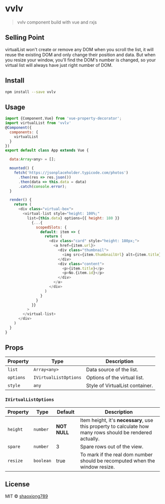 # vvlv

> vvlv component build with vue and rxjs

## Selling Point

virtualList won't create or remove any DOM when you scroll the list, it will reuse the existing DOM and only change their position and data. But when you resize your window, you'll find the DOM's number is changed, so your virtual list will always have just right number of DOM.

## Install

```bash
npm install --save vvlv
```

## Usage

```javascript
import {Component,Vue} from 'vue-property-decorator';
import virtualList from 'vvlv'
@Component({
  components: {
    virtualList
  }
})
export default class App extends Vue {

  data:Array<any> = [];

  mounted() {
    fetch('https://jsonplaceholder.typicode.com/photos')
      .then(res => res.json())
      .then(data => this.data = data)
      .catch(console.error);
  }

  render() {
    return (
      <div class="virtual-box">
        <virtual-list style="height: 100%;"
          list={this.data} options={{ height: 180 }}
            {...{
              scopedSlots: {
                default: item => {
                  return (
                    <div class="card" style="height: 180px;">
                      <a href={item.url}>
                        <div class="thumbnail">
                          <img src={item.thumbnailUrl} alt={item.title}/>
                        </div>
                        <div class="content">
                          <p>{item.title}</p>
                          <p>No.{item.id}</p>
                        </div>
                      </a>
                    </div>
                  )
                }
              }
            }}
          >
        </virtual-list>
      </div>
    )
  }
}
```

## Props

| Property   | Type                              | Description                     |
| ---------- | --------------------------------- | ------------------------------- |
| `list`    | `Array<any>`                       | Data source of the list.        |
| `options` | `IVirtualListOptions`              | Options of the virtual list.    |
| `style`    | `any`                             | Style of VirtualList container. |

### `IVirtualListOptions`

| Property     | Type      | Default      | Description                                                                                                     |
| ------------ | --------- | ------------ | --------------------------------------------------------------------------------------------------------------- |
| `height`     | `number`  | **NOT NULL** | Item height, it's **necessary**, use this property to calculate how many rows should be rendered actually. |
| `spare`      | `number`  | 3            | Spare rows out of the view.                                                                                     |
| `resize`     | `boolean` | true         | To mark if the real dom number should be recomputed when the window resize.                                     |
## License

MIT © [shaoxiong789](https://github.com/shaoxiong789)

